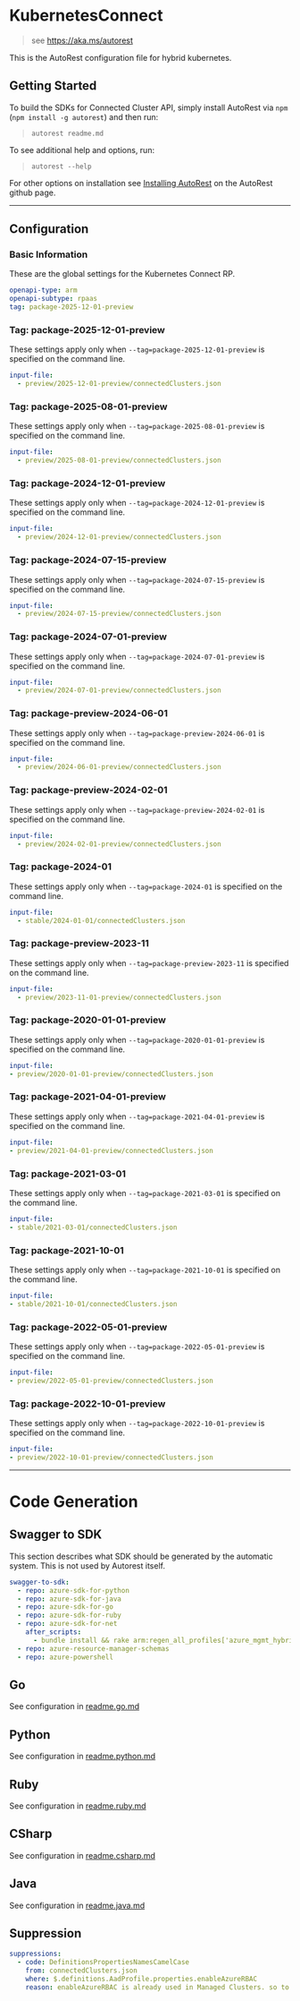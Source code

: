 # KubernetesConnect

> see https://aka.ms/autorest

This is the AutoRest configuration file for hybrid kubernetes.

## Getting Started

To build the SDKs for Connected Cluster API, simply install AutoRest via `npm` (`npm install -g autorest`) and then run:

> `autorest readme.md`

To see additional help and options, run:

> `autorest --help`

For other options on installation see [Installing AutoRest](https://aka.ms/autorest/install) on the AutoRest github page.

---

## Configuration

### Basic Information

These are the global settings for the Kubernetes Connect RP.

``` yaml
openapi-type: arm
openapi-subtype: rpaas
tag: package-2025-12-01-preview
```
### Tag: package-2025-12-01-preview

These settings apply only when `--tag=package-2025-12-01-preview` is specified on the command line.

```yaml $(tag) == 'package-2025-12-01-preview'
input-file:
  - preview/2025-12-01-preview/connectedClusters.json
```

### Tag: package-2025-08-01-preview

These settings apply only when `--tag=package-2025-08-01-preview` is specified on the command line.

```yaml $(tag) == 'package-2025-08-01-preview'
input-file:
  - preview/2025-08-01-preview/connectedClusters.json
```

### Tag: package-2024-12-01-preview

These settings apply only when `--tag=package-2024-12-01-preview` is specified on the command line.

```yaml $(tag) == 'package-2024-12-01-preview'
input-file:
  - preview/2024-12-01-preview/connectedClusters.json
```

### Tag: package-2024-07-15-preview

These settings apply only when `--tag=package-2024-07-15-preview` is specified on the command line.

```yaml $(tag) == 'package-2024-07-15-preview'
input-file:
  - preview/2024-07-15-preview/connectedClusters.json
```

### Tag: package-2024-07-01-preview

These settings apply only when `--tag=package-2024-07-01-preview` is specified on the command line.

```yaml $(tag) == 'package-2024-07-01-preview'
input-file:
  - preview/2024-07-01-preview/connectedClusters.json
```

### Tag: package-preview-2024-06-01

These settings apply only when `--tag=package-preview-2024-06-01` is specified on the command line.

```yaml $(tag) == 'package-preview-2024-06-01'
input-file:
  - preview/2024-06-01-preview/connectedClusters.json
```

### Tag: package-preview-2024-02-01

These settings apply only when `--tag=package-preview-2024-02-01` is specified on the command line.

```yaml $(tag) == 'package-preview-2024-02-01'
input-file:
  - preview/2024-02-01-preview/connectedClusters.json
```

### Tag: package-2024-01

These settings apply only when `--tag=package-2024-01` is specified on the command line.

```yaml $(tag) == 'package-2024-01'
input-file:
  - stable/2024-01-01/connectedClusters.json
```
### Tag: package-preview-2023-11

These settings apply only when `--tag=package-preview-2023-11` is specified on the command line.

``` yaml $(tag) == 'package-preview-2023-11'
input-file:
  - preview/2023-11-01-preview/connectedClusters.json
```

### Tag: package-2020-01-01-preview

These settings apply only when `--tag=package-2020-01-01-preview` is specified on the command line.

``` yaml $(tag) == 'package-2020-01-01-preview'
input-file:
- preview/2020-01-01-preview/connectedClusters.json
```

### Tag: package-2021-04-01-preview

These settings apply only when `--tag=package-2021-04-01-preview` is specified on the command line.

``` yaml $(tag) == 'package-2021-04-01-preview'
input-file:
- preview/2021-04-01-preview/connectedClusters.json
```

### Tag: package-2021-03-01

These settings apply only when `--tag=package-2021-03-01` is specified on the command line.

``` yaml $(tag) == 'package-2021-03-01'
input-file:
- stable/2021-03-01/connectedClusters.json
```

### Tag: package-2021-10-01

These settings apply only when `--tag=package-2021-10-01` is specified on the command line.

``` yaml $(tag) == 'package-2021-10-01'
input-file:
- stable/2021-10-01/connectedClusters.json
```

### Tag: package-2022-05-01-preview

These settings apply only when `--tag=package-2022-05-01-preview` is specified on the command line.

``` yaml $(tag) == 'package-2022-05-01-preview'
input-file:
- preview/2022-05-01-preview/connectedClusters.json
```

### Tag: package-2022-10-01-preview

These settings apply only when `--tag=package-2022-10-01-preview` is specified on the command line.

``` yaml $(tag) == 'package-2022-10-01-preview'
input-file:
- preview/2022-10-01-preview/connectedClusters.json
```

---

# Code Generation

## Swagger to SDK

This section describes what SDK should be generated by the automatic system.
This is not used by Autorest itself.

``` yaml $(swagger-to-sdk)
swagger-to-sdk:
  - repo: azure-sdk-for-python
  - repo: azure-sdk-for-java
  - repo: azure-sdk-for-go
  - repo: azure-sdk-for-ruby
  - repo: azure-sdk-for-net
    after_scripts:
      - bundle install && rake arm:regen_all_profiles['azure_mgmt_hybridkubernetes']
  - repo: azure-resource-manager-schemas
  - repo: azure-powershell
```

## Go

See configuration in [readme.go.md](./readme.go.md)

## Python

See configuration in [readme.python.md](./readme.python.md)

## Ruby

See configuration in [readme.ruby.md](./readme.ruby.md)

## CSharp

See configuration in [readme.csharp.md](./readme.csharp.md)

## Java

See configuration in [readme.java.md](./readme.java.md)

## Suppression

``` yaml
suppressions:
  - code: DefinitionsPropertiesNamesCamelCase
    from: connectedClusters.json
    where: $.definitions.AadProfile.properties.enableAzureRBAC
    reason: enableAzureRBAC is already used in Managed Clusters. so to ensure consistency between Managed Clusters and Connected Clusters usage of aadProfile.    
```
